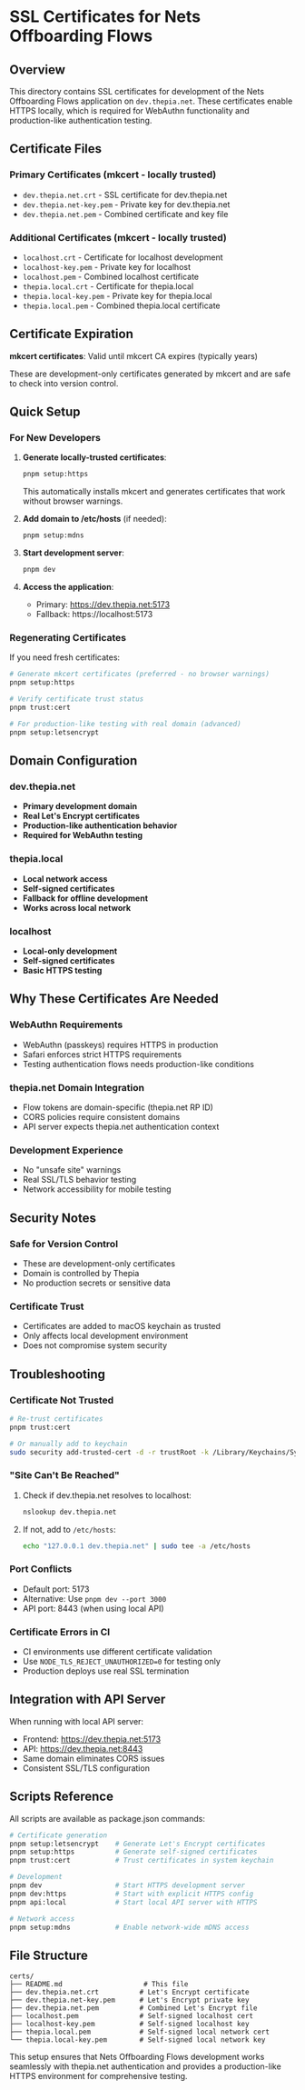 # SSL Certificates for Nets Offboarding Flows

## Overview

This directory contains SSL certificates for development of the Nets Offboarding Flows application on `dev.thepia.net`. These certificates enable HTTPS locally, which is required for WebAuthn functionality and production-like authentication testing.

## Certificate Files

### Primary Certificates (mkcert - locally trusted)
- `dev.thepia.net.crt` - SSL certificate for dev.thepia.net
- `dev.thepia.net-key.pem` - Private key for dev.thepia.net  
- `dev.thepia.net.pem` - Combined certificate and key file

### Additional Certificates (mkcert - locally trusted)
- `localhost.crt` - Certificate for localhost development
- `localhost-key.pem` - Private key for localhost
- `localhost.pem` - Combined localhost certificate
- `thepia.local.crt` - Certificate for thepia.local
- `thepia.local-key.pem` - Private key for thepia.local
- `thepia.local.pem` - Combined thepia.local certificate

## Certificate Expiration

**mkcert certificates**: Valid until mkcert CA expires (typically years)

These are development-only certificates generated by mkcert and are safe to check into version control.

## Quick Setup

### For New Developers

1. **Generate locally-trusted certificates**:
   ```bash
   pnpm setup:https
   ```
   This automatically installs mkcert and generates certificates that work without browser warnings.

2. **Add domain to /etc/hosts** (if needed):
   ```bash
   pnpm setup:mdns
   ```

3. **Start development server**:
   ```bash
   pnpm dev
   ```

4. **Access the application**:
   - Primary: https://dev.thepia.net:5173
   - Fallback: https://localhost:5173

### Regenerating Certificates

If you need fresh certificates:

```bash
# Generate mkcert certificates (preferred - no browser warnings)
pnpm setup:https

# Verify certificate trust status
pnpm trust:cert

# For production-like testing with real domain (advanced)
pnpm setup:letsencrypt
```

## Domain Configuration

### dev.thepia.net
- **Primary development domain**
- **Real Let's Encrypt certificates**
- **Production-like authentication behavior**
- **Required for WebAuthn testing**

### thepia.local
- **Local network access**
- **Self-signed certificates**
- **Fallback for offline development**
- **Works across local network**

### localhost
- **Local-only development**
- **Self-signed certificates**
- **Basic HTTPS testing**

## Why These Certificates Are Needed

### WebAuthn Requirements
- WebAuthn (passkeys) requires HTTPS in production
- Safari enforces strict HTTPS requirements
- Testing authentication flows needs production-like conditions

### thepia.net Domain Integration
- Flow tokens are domain-specific (thepia.net RP ID)
- CORS policies require consistent domains
- API server expects thepia.net authentication context

### Development Experience
- No "unsafe site" warnings
- Real SSL/TLS behavior testing
- Network accessibility for mobile testing

## Security Notes

### Safe for Version Control
- These are development-only certificates
- Domain is controlled by Thepia
- No production secrets or sensitive data

### Certificate Trust
- Certificates are added to macOS keychain as trusted
- Only affects local development environment
- Does not compromise system security

## Troubleshooting

### Certificate Not Trusted
```bash
# Re-trust certificates
pnpm trust:cert

# Or manually add to keychain
sudo security add-trusted-cert -d -r trustRoot -k /Library/Keychains/System.keychain certs/dev.thepia.net.crt
```

### "Site Can't Be Reached"
1. Check if dev.thepia.net resolves to localhost:
   ```bash
   nslookup dev.thepia.net
   ```

2. If not, add to `/etc/hosts`:
   ```bash
   echo "127.0.0.1 dev.thepia.net" | sudo tee -a /etc/hosts
   ```

### Port Conflicts
- Default port: 5173
- Alternative: Use `pnpm dev --port 3000`
- API port: 8443 (when using local API)

### Certificate Errors in CI
- CI environments use different certificate validation
- Use `NODE_TLS_REJECT_UNAUTHORIZED=0` for testing only
- Production deploys use real SSL termination

## Integration with API Server

When running with local API server:
- Frontend: https://dev.thepia.net:5173
- API: https://dev.thepia.net:8443
- Same domain eliminates CORS issues
- Consistent SSL/TLS configuration

## Scripts Reference

All scripts are available as package.json commands:

```bash
# Certificate generation
pnpm setup:letsencrypt    # Generate Let's Encrypt certificates
pnpm setup:https          # Generate self-signed certificates  
pnpm trust:cert           # Trust certificates in system keychain

# Development
pnpm dev                  # Start HTTPS development server
pnpm dev:https            # Start with explicit HTTPS config
pnpm api:local            # Start local API server with HTTPS

# Network access
pnpm setup:mdns           # Enable network-wide mDNS access
```

## File Structure

```
certs/
├── README.md                    # This file
├── dev.thepia.net.crt          # Let's Encrypt certificate
├── dev.thepia.net-key.pem      # Let's Encrypt private key
├── dev.thepia.net.pem          # Combined Let's Encrypt file
├── localhost.pem               # Self-signed localhost cert
├── localhost-key.pem           # Self-signed localhost key
├── thepia.local.pem            # Self-signed local network cert
└── thepia.local-key.pem        # Self-signed local network key
```

This setup ensures that Nets Offboarding Flows development works seamlessly with thepia.net authentication and provides a production-like HTTPS environment for comprehensive testing.